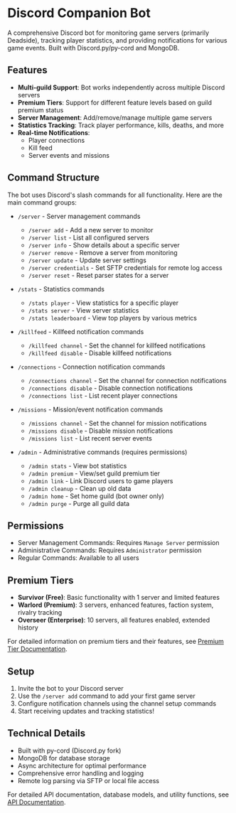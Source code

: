# Discord Companion Bot

A comprehensive Discord bot for monitoring game servers (primarily Deadside), tracking player statistics, and providing notifications for various game events. Built with Discord.py/py-cord and MongoDB.

## Features

- **Multi-guild Support**: Bot works independently across multiple Discord servers
- **Premium Tiers**: Support for different feature levels based on guild premium status
- **Server Management**: Add/remove/manage multiple game servers
- **Statistics Tracking**: Track player performance, kills, deaths, and more
- **Real-time Notifications**:
  - Player connections
  - Kill feed
  - Server events and missions
  
## Command Structure

The bot uses Discord's slash commands for all functionality. Here are the main command groups:

- `/server` - Server management commands
  - `/server add` - Add a new server to monitor
  - `/server list` - List all configured servers
  - `/server info` - Show details about a specific server
  - `/server remove` - Remove a server from monitoring
  - `/server update` - Update server settings
  - `/server credentials` - Set SFTP credentials for remote log access
  - `/server reset` - Reset parser states for a server

- `/stats` - Statistics commands
  - `/stats player` - View statistics for a specific player
  - `/stats server` - View server statistics
  - `/stats leaderboard` - View top players by various metrics

- `/killfeed` - Killfeed notification commands
  - `/killfeed channel` - Set the channel for killfeed notifications
  - `/killfeed disable` - Disable killfeed notifications

- `/connections` - Connection notification commands
  - `/connections channel` - Set the channel for connection notifications
  - `/connections disable` - Disable connection notifications
  - `/connections list` - List recent player connections

- `/missions` - Mission/event notification commands
  - `/missions channel` - Set the channel for mission notifications
  - `/missions disable` - Disable mission notifications
  - `/missions list` - List recent server events

- `/admin` - Administrative commands (requires permissions)
  - `/admin stats` - View bot statistics
  - `/admin premium` - View/set guild premium tier
  - `/admin link` - Link Discord users to game players
  - `/admin cleanup` - Clean up old data
  - `/admin home` - Set home guild (bot owner only)
  - `/admin purge` - Purge all guild data

## Permissions

- Server Management Commands: Requires `Manage Server` permission
- Administrative Commands: Requires `Administrator` permission
- Regular Commands: Available to all users

## Premium Tiers

- **Survivor (Free)**: Basic functionality with 1 server and limited features
- **Warlord (Premium)**: 3 servers, enhanced features, faction system, rivalry tracking
- **Overseer (Enterprise)**: 10 servers, all features enabled, extended history

For detailed information on premium tiers and their features, see [Premium Tier Documentation](README-Premium.md).

## Setup

1. Invite the bot to your Discord server
2. Use the `/server add` command to add your first game server
3. Configure notification channels using the channel setup commands
4. Start receiving updates and tracking statistics!

## Technical Details

- Built with py-cord (Discord.py fork)
- MongoDB for database storage
- Async architecture for optimal performance
- Comprehensive error handling and logging
- Remote log parsing via SFTP or local file access

For detailed API documentation, database models, and utility functions, see [API Documentation](README-API.md).